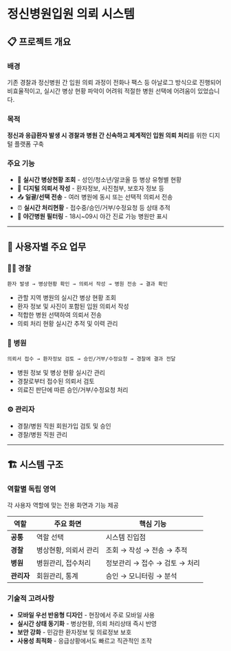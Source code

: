 # 정신병원입원 의뢰 시스템

## 📋 프로젝트 개요

### 배경

기존 경찰과 정신병원 간 입원 의뢰 과정이 전화나 팩스 등 아날로그 방식으로 진행되어 비효율적이고, 실시간 병상 현황 파악이 어려워 적절한 병원 선택에 어려움이 있었습니다.

### 목적

**정신과 응급환자 발생 시 경찰과 병원 간 신속하고 체계적인 입원 의뢰 처리**를 위한 디지털 플랫폼 구축

### 주요 기능

- 🏥 **실시간 병상현황 조회** - 성인/청소년/알코올 등 병상 유형별 현황
- 📝 **디지털 의뢰서 작성** - 환자정보, 사진첨부, 보호자 정보 등
- 📤 **일괄/선택 전송** - 여러 병원에 동시 또는 선택적 의뢰서 전송
- ⏰ **실시간 처리현황** - 접수중/승인/거부/수정요청 등 상태 추적
- 🌙 **야간병원 필터링** - 18시~09시 야간 진료 가능 병원만 표시

---

## 🎯 사용자별 주요 업무

### 👮‍♂️ **경찰**

```
환자 발생 → 병상현황 확인 → 의뢰서 작성 → 병원 전송 → 결과 확인
```

- 관할 지역 병원의 실시간 병상 현황 조회
- 환자 정보 및 사진이 포함된 입원 의뢰서 작성
- 적합한 병원 선택하여 의뢰서 전송
- 의뢰 처리 현황 실시간 추적 및 이력 관리

### 🏥 **병원**

```
의뢰서 접수 → 환자정보 검토 → 승인/거부/수정요청 → 경찰에 결과 전달
```

- 병원 정보 및 병상 현황 실시간 관리
- 경찰로부터 접수된 의뢰서 검토
- 의료진 판단에 따른 승인/거부/수정요청 처리

### ⚙️ **관리자**


- 경찰/병원 직원 회원가입 검토 및 승인
- 경찰/병원 직원 관리

---

## 🏗️ 시스템 구조

### 역할별 독립 영역

각 사용자 역할에 맞는 전용 화면과 기능 제공

| 역할 | 주요 화면 | 핵심 기능 |
| --- | --- | --- |
| **공통** | 역할 선택 | 시스템 진입점 |
| **경찰** | 병상현황, 의뢰서 관리 | 조회 → 작성 → 전송 → 추적 |
| **병원** | 병원관리, 접수처리 | 정보관리 → 접수 → 검토 → 처리 |
| **관리자** | 회원관리, 통계 | 승인 → 모니터링 → 분석 |

### 기술적 고려사항

- **모바일 우선 반응형 디자인** - 현장에서 주로 모바일 사용
- **실시간 상태 동기화** - 병상현황, 의뢰 처리상태 즉시 반영
- **보안 강화** - 민감한 환자정보 및 의료정보 보호
- **사용성 최적화** - 응급상황에서도 빠르고 직관적인 조작